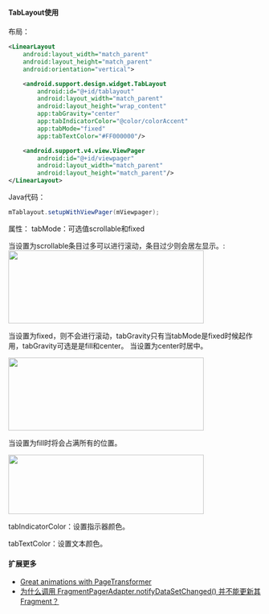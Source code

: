
#### TabLayout使用

布局：

```xml
<LinearLayout
    android:layout_width="match_parent"
    android:layout_height="match_parent"
    android:orientation="vertical">

    <android.support.design.widget.TabLayout
        android:id="@+id/tablayout"
        android:layout_width="match_parent"
        android:layout_height="wrap_content"
        app:tabGravity="center"
        app:tabIndicatorColor="@color/colorAccent"
        app:tabMode="fixed"
        app:tabTextColor="#FF000000"/>

    <android.support.v4.view.ViewPager
        android:id="@+id/viewpager"
        android:layout_width="match_parent"
        android:layout_height="match_parent"/>
</LinearLayout>
```
Java代码：
```java
mTablayout.setupWithViewPager(mViewpager);
```

属性：
tabMode：可选值scrollable和fixed

当设置为scrollable条目过多可以进行滚动，条目过少则会居左显示。:
<image src="../images/tablayout-1.gif" width="389" height="145"/>

当设置为fixed，则不会进行滚动，tabGravity只有当tabMode是fixed时候起作用，tabGravity可选是是fill和center。
当设置为center时居中。

<image src="../images/tablayout-2.gif" width="389" height="145"/>

当设置为fill时将会占满所有的位置。

<image src="../images/tablayout-3.gif" width="389" height="118"/>

tabIndicatorColor：设置指示器颜色。

tabTextColor：设置文本颜色。


#### 扩展更多
* [Great animations with PageTransformer](https://medium.com/@BashaChris/the-android-viewpager-has-become-a-fairly-popular-component-among-android-apps-its-simple-6bca403b16d4)
* [为什么调用 FragmentPagerAdapter.notifyDataSetChanged() 并不能更新其 Fragment？](http://www.cnblogs.com/dancefire/archive/2013/01/02/why-notifyDataSetChanged-does-not-work.html)

